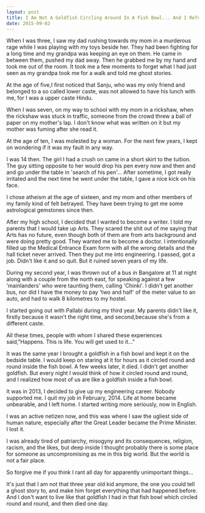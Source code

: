 ```yaml
---
layout: post
title: I Am Not A Goldfish Circling Around In A Fish Bowl... And I Refuse To Live Like One...
date: 2015-09-02
---
```

When I was three, I saw my dad rushing towards my mom in a murderous rage while I was playing with my toys beside her. They had been fighting for a long time and my grandpa was keeping an eye on them. He came in between them, pushed my dad away. Then he grabbed me by my hand and took me out of the room. It took me a few moments to forget what I had just seen as my grandpa took me for a walk and told me ghost stories.

At the age of five,I first noticed that Sanju, who was my only friend and belonged to a so called lower caste, was not allowed to have his lunch with me, for I was a upper caste Hindu.

When I was seven, on my way to school with my mom in a rickshaw, when the rickshaw was stuck in traffic, someone from the crowd threw a ball of paper on my mother's lap. I don't know what was written on it but my mother was fuming after she read it.

At the age of ten, I was molested by a woman. For the next few years, I kept on wondering if it was my fault in any way.

I was 14 then. The girl I had a crush on came in a short skirt to the tuition. The guy sitting opposite to her would drop his pen every now and then and and go under the table in 'search of his pen'... After sometime, I got really irritated and the next time he went under the table, I gave a nice kick on his face.

I chose atheism at the age of sixteen, and my mom and other members of my family kind of felt betrayed. They have been trying to get me some astrological gemstones since then.

After my high school, I decided that I wanted to become a writer. I told my parents that I would take up Arts. They scared the shit out of me saying that Arts has no future, even though both of them are from arts background and were doing pretty good. They wanted me to become a doctor. I intentionally filled up the Medical Entrance Exam form with all the wrong details and the hall ticket never arrived. Then they put me into engineering. I passed, got a job. Didn't like it and so quit. But it ruined seven years of my life.

During my second year, I was thrown out of a bus in Bangalore at 11 at night along with a couple from the north east, for speaking against a few 'mainlanders' who were taunting them, calling 'Chinki'. I didn't get another bus, nor did I have the money to pay 'two and half' of the meter value to an auto, and had to walk 8 kilometres to my hostel.

I started going out with Pallabi during my third year. My parents didn't like it, firstly because it wasn't the right time, and second,because she's from a different caste.

All these times, people with whom I shared these experiences said,"Happens. This is life. You will get used to it..."

It was the same year I brought a goldfish in a fish bowl and kept it on the bedside table. I would keep on staring at it for hours as it circled round and round inside the fish bowl. A few weeks later, it died. I didn't get another goldfish. But every night I would think of how it circled round and round, and I realized how most of us are like a goldfish inside a fish bowl.

It was in 2013, I decided to give up my engineering career. Nobody supported me. I quit my job in February, 2014. Life at home became unbearable, and I left home. I started writing more seriously, now in English.

I was an active netizen now, and this was where I saw the ugliest side of human nature, especially after the Great Leader became the Prime Minister. I lost it.

I was already tired of patriarchy, misogyny and its consequences, religion, racism, and the likes, but deep inside I thought probably there is some place for someone as uncompromising as me in this big world. But the world is not a fair place.

So forgive me if you think I rant all day for apparently unimportant things...

It's just that I am not that three year old kid anymore, the one you could tell a ghost story to, and make him forget everything that had happened before. And I don't want to live like that goldfish I had in that fish bowl which circled round and round, and then died one day.
